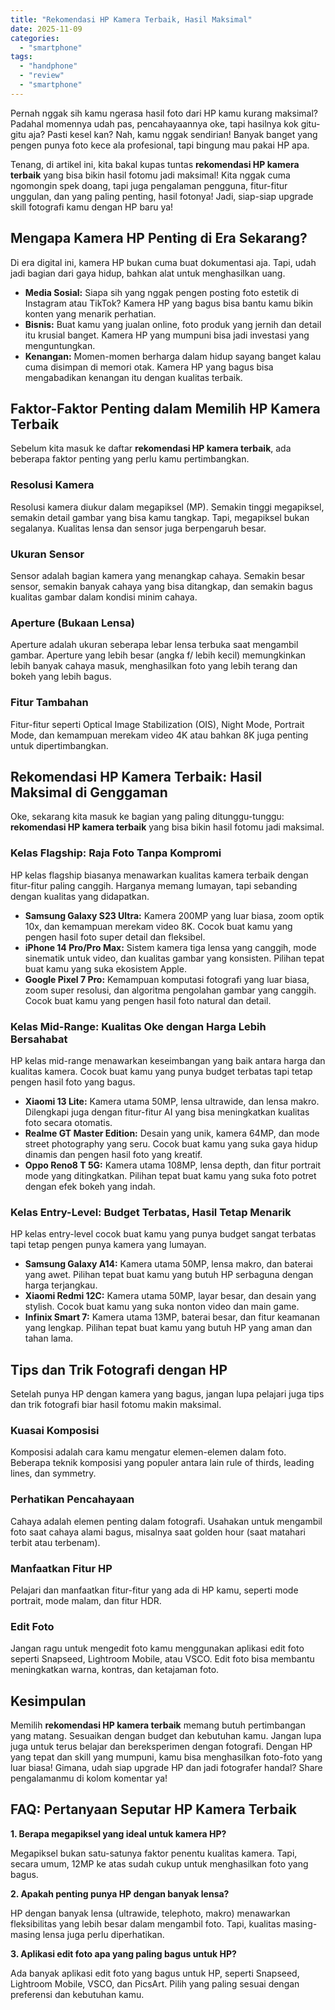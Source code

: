 ```yaml
---
title: "Rekomendasi HP Kamera Terbaik, Hasil Maksimal"
date: 2025-11-09
categories: 
  - "smartphone"
tags: 
  - "handphone"
  - "review"
  - "smartphone"
---
```


Pernah nggak sih kamu ngerasa hasil foto dari HP kamu kurang maksimal? Padahal momennya udah pas, pencahayaannya oke, tapi hasilnya kok gitu-gitu aja? Pasti kesel kan? Nah, kamu nggak sendirian! Banyak banget yang pengen punya foto kece ala profesional, tapi bingung mau pakai HP apa.

Tenang, di artikel ini, kita bakal kupas tuntas **rekomendasi HP kamera terbaik** yang bisa bikin hasil fotomu jadi maksimal! Kita nggak cuma ngomongin spek doang, tapi juga pengalaman pengguna, fitur-fitur unggulan, dan yang paling penting, hasil fotonya! Jadi, siap-siap upgrade skill fotografi kamu dengan HP baru ya!

## Mengapa Kamera HP Penting di Era Sekarang?

Di era digital ini, kamera HP bukan cuma buat dokumentasi aja. Tapi, udah jadi bagian dari gaya hidup, bahkan alat untuk menghasilkan uang.

- **Media Sosial:** Siapa sih yang nggak pengen posting foto estetik di Instagram atau TikTok? Kamera HP yang bagus bisa bantu kamu bikin konten yang menarik perhatian.
- **Bisnis:** Buat kamu yang jualan online, foto produk yang jernih dan detail itu krusial banget. Kamera HP yang mumpuni bisa jadi investasi yang menguntungkan.
- **Kenangan:** Momen-momen berharga dalam hidup sayang banget kalau cuma disimpan di memori otak. Kamera HP yang bagus bisa mengabadikan kenangan itu dengan kualitas terbaik.

## Faktor-Faktor Penting dalam Memilih HP Kamera Terbaik

Sebelum kita masuk ke daftar **rekomendasi HP kamera terbaik**, ada beberapa faktor penting yang perlu kamu pertimbangkan.

### Resolusi Kamera

Resolusi kamera diukur dalam megapiksel (MP). Semakin tinggi megapiksel, semakin detail gambar yang bisa kamu tangkap. Tapi, megapiksel bukan segalanya. Kualitas lensa dan sensor juga berpengaruh besar.

### Ukuran Sensor

Sensor adalah bagian kamera yang menangkap cahaya. Semakin besar sensor, semakin banyak cahaya yang bisa ditangkap, dan semakin bagus kualitas gambar dalam kondisi minim cahaya.

### Aperture (Bukaan Lensa)

Aperture adalah ukuran seberapa lebar lensa terbuka saat mengambil gambar. Aperture yang lebih besar (angka f/ lebih kecil) memungkinkan lebih banyak cahaya masuk, menghasilkan foto yang lebih terang dan bokeh yang lebih bagus.

### Fitur Tambahan

Fitur-fitur seperti Optical Image Stabilization (OIS), Night Mode, Portrait Mode, dan kemampuan merekam video 4K atau bahkan 8K juga penting untuk dipertimbangkan.

## Rekomendasi HP Kamera Terbaik: Hasil Maksimal di Genggaman

Oke, sekarang kita masuk ke bagian yang paling ditunggu-tunggu: **rekomendasi HP kamera terbaik** yang bisa bikin hasil fotomu jadi maksimal.

### Kelas Flagship: Raja Foto Tanpa Kompromi

HP kelas flagship biasanya menawarkan kualitas kamera terbaik dengan fitur-fitur paling canggih. Harganya memang lumayan, tapi sebanding dengan kualitas yang didapatkan.

- **Samsung Galaxy S23 Ultra:** Kamera 200MP yang luar biasa, zoom optik 10x, dan kemampuan merekam video 8K. Cocok buat kamu yang pengen hasil foto super detail dan fleksibel.
- **iPhone 14 Pro/Pro Max:** Sistem kamera tiga lensa yang canggih, mode sinematik untuk video, dan kualitas gambar yang konsisten. Pilihan tepat buat kamu yang suka ekosistem Apple.
- **Google Pixel 7 Pro:** Kemampuan komputasi fotografi yang luar biasa, zoom super resolusi, dan algoritma pengolahan gambar yang canggih. Cocok buat kamu yang pengen hasil foto natural dan detail.

### Kelas Mid-Range: Kualitas Oke dengan Harga Lebih Bersahabat

HP kelas mid-range menawarkan keseimbangan yang baik antara harga dan kualitas kamera. Cocok buat kamu yang punya budget terbatas tapi tetap pengen hasil foto yang bagus.

- **Xiaomi 13 Lite:** Kamera utama 50MP, lensa ultrawide, dan lensa makro. Dilengkapi juga dengan fitur-fitur AI yang bisa meningkatkan kualitas foto secara otomatis.
- **Realme GT Master Edition:** Desain yang unik, kamera 64MP, dan mode street photography yang seru. Cocok buat kamu yang suka gaya hidup dinamis dan pengen hasil foto yang kreatif.
- **Oppo Reno8 T 5G:** Kamera utama 108MP, lensa depth, dan fitur portrait mode yang ditingkatkan. Pilihan tepat buat kamu yang suka foto potret dengan efek bokeh yang indah.

### Kelas Entry-Level: Budget Terbatas, Hasil Tetap Menarik

HP kelas entry-level cocok buat kamu yang punya budget sangat terbatas tapi tetap pengen punya kamera yang lumayan.

- **Samsung Galaxy A14:** Kamera utama 50MP, lensa makro, dan baterai yang awet. Pilihan tepat buat kamu yang butuh HP serbaguna dengan harga terjangkau.
- **Xiaomi Redmi 12C:** Kamera utama 50MP, layar besar, dan desain yang stylish. Cocok buat kamu yang suka nonton video dan main game.
- **Infinix Smart 7:** Kamera utama 13MP, baterai besar, dan fitur keamanan yang lengkap. Pilihan tepat buat kamu yang butuh HP yang aman dan tahan lama.

## Tips dan Trik Fotografi dengan HP

Setelah punya HP dengan kamera yang bagus, jangan lupa pelajari juga tips dan trik fotografi biar hasil fotomu makin maksimal.

### Kuasai Komposisi

Komposisi adalah cara kamu mengatur elemen-elemen dalam foto. Beberapa teknik komposisi yang populer antara lain rule of thirds, leading lines, dan symmetry.

### Perhatikan Pencahayaan

Cahaya adalah elemen penting dalam fotografi. Usahakan untuk mengambil foto saat cahaya alami bagus, misalnya saat golden hour (saat matahari terbit atau terbenam).

### Manfaatkan Fitur HP

Pelajari dan manfaatkan fitur-fitur yang ada di HP kamu, seperti mode portrait, mode malam, dan fitur HDR.

### Edit Foto

Jangan ragu untuk mengedit foto kamu menggunakan aplikasi edit foto seperti Snapseed, Lightroom Mobile, atau VSCO. Edit foto bisa membantu meningkatkan warna, kontras, dan ketajaman foto.

## Kesimpulan

Memilih **rekomendasi HP kamera terbaik** memang butuh pertimbangan yang matang. Sesuaikan dengan budget dan kebutuhan kamu. Jangan lupa juga untuk terus belajar dan bereksperimen dengan fotografi. Dengan HP yang tepat dan skill yang mumpuni, kamu bisa menghasilkan foto-foto yang luar biasa! Gimana, udah siap upgrade HP dan jadi fotografer handal? Share pengalamanmu di kolom komentar ya!

## FAQ: Pertanyaan Seputar HP Kamera Terbaik

**1\. Berapa megapiksel yang ideal untuk kamera HP?**

Megapiksel bukan satu-satunya faktor penentu kualitas kamera. Tapi, secara umum, 12MP ke atas sudah cukup untuk menghasilkan foto yang bagus.

**2\. Apakah penting punya HP dengan banyak lensa?**

HP dengan banyak lensa (ultrawide, telephoto, makro) menawarkan fleksibilitas yang lebih besar dalam mengambil foto. Tapi, kualitas masing-masing lensa juga perlu diperhatikan.

**3\. Aplikasi edit foto apa yang paling bagus untuk HP?**

Ada banyak aplikasi edit foto yang bagus untuk HP, seperti Snapseed, Lightroom Mobile, VSCO, dan PicsArt. Pilih yang paling sesuai dengan preferensi dan kebutuhan kamu.

